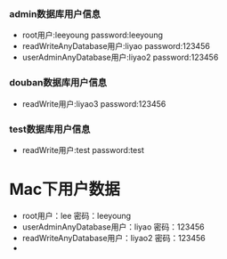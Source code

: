 
### admin数据库用户信息
* root用户:leeyoung  password:leeyoung
* readWriteAnyDatabase用户:liyao  password:123456
* userAdminAnyDatabase用户:liyao2 password:123456


### douban数据库用户信息
* readWrite用户:liyao3    password:123456


### test数据库用户信息
* readWrite用户:test    password:test


# Mac下用户数据

* root用户：lee 密码：leeyoung
* userAdminAnyDatabase用户：liyao 密码：123456
* readWriteAnyDatabase用户：liyao2 密码：123456
* 